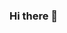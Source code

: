 ### Hi there 👋

<!--
**DarkHeaveN123/DarkHeaveN123** is a ✨ _special_ ✨ repository because its `README.md` (this file) appears on your GitHub profile.

Here are some ideas to get you started:

- 🔭 I’m currently working on Darkhole Team
- 🌱 I’m currently learning Node. js 
- 👯 I’m looking to collaborate on ...
- 🤔 I’m looking for help with ...
- 💬 Ask me about 
- 📫 How to reach me:
- 😄 Pronouns: .
- ⚡ Fun fact: 
-->

